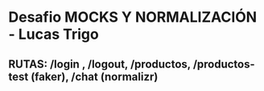 # Desafio MOCKS Y NORMALIZACIÓN - Lucas Trigo

## RUTAS: /login , /logout, /productos, /productos-test (faker), /chat (normalizr)
